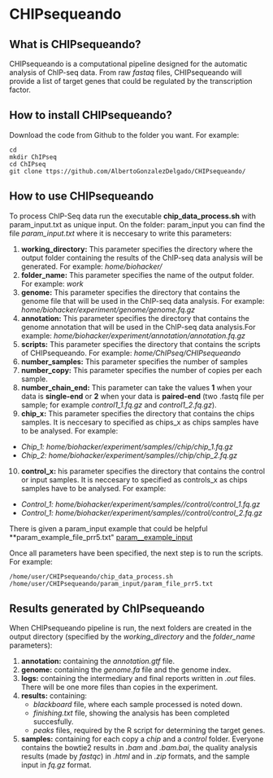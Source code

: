 # CHIPsequeando

## What is CHIPsequeando?
CHIPsequeando is a computational pipeline designed for the automatic analysis of ChIP-seq data. From raw *fastaq* files, CHIPsequeando will provide a list of target genes that could be regulated by the transcription factor.

## How to install CHIPsequeando?
Download the code from Github to the folder you want. For example: 

```
cd
mkdir ChIPseq
cd ChIPseq
git clone ttps://github.com/AlbertoGonzalezDelgado/CHIPsequeando/ 
```

## How to use CHIPsequeando
To process ChIP-Seq data run the executable **chip_data_process.sh** with param_input.txt as unique input.
On the folder: param_input you can  find the file *param_input.txt* where it is neccesary to write this parameters:
1. **working_directory:** This parameter specifies the directory where the output folder containing the results of the ChIP-seq data analysis will be generated. For example: *home/biohacker/* 
2. **folder_name:** This parameter specifies the name of the output folder. For example: *work* 
3. **genome:** This parameter specifies the directory that contains the genome file that will be used in the ChIP-seq data analysis. For example: *home/biohacker/experiment/genome/genome.fq.gz* 
4. **annotation:** This parameter specifies the directory that contains the genome annotation that will be used in the ChIP-seq data analysis.For example: *home/biohacker/experiment/annotation/annotation.fq.gz*  
5. **scripts:** This parameter specifies the directory that contains the scripts of CHIPsequeando. For example: *home/ChIPseq/CHIPsequeando* 
6. **number_samples:** This parameter specifies the number of samples 
7. **number_copy:** This parameter specifies the number of copies per each sample.
8. **number_chain_end:** This parameter can take the values **1** when your data is **single-end** or **2** when your data is **paired-end** (two .fastq file per sample; for example *control1_1.fq.gz* and *control1_2.fq.gz*). 
9. **chip_x:** This parameter specifies the directory that contains the chips samples. It is neccesary to specified as chips_x as chips samples have to be analysed. For example:
* *Chip_1: home/biohacker/experiment/samples//chip/chip_1.fq.gz* 
* *Chip_2: home/biohacker/experiment/samples//chip/chip_2.fq.gz*
10. **control_x:** his parameter specifies the directory that contains the control or input samples. It is neccesary to specified as controls_x as chips samples have to be analysed. For example:
* *Control_1: home/biohacker/experiment/samples//control/control_1.fq.gz* 
* *Control_1: home/biohacker/experiment/samples//control/control_2.fq.gz*

There is given a param_input example that could be helpful **param_example_file_prr5.txt"
[param__example_input](param_example_file_prr5.txt)

Once all parameters have been specified, the next step is to run the scripts. For example: 

```
/home/user/CHIPsequeando/chip_data_process.sh /home/user/CHIPsequeando/param_input/param_file_prr5.txt
```

## Results generated by ChIPsequeando
When CHIPsequeando pipeline is run, the next folders are created in the output directory (specified by the *working_directory* and the *folder_name* parameters): 
1. **annotation:** containing the *annotation.gtf* file.
2. **genome:** containing the *genome.fa* file and the genome index. 
3. **logs:** containing the intermediary and final reports written in *.out* files. There will be one more files than copies in the experiment. 
4. **results:** containing:
   * *blackboard* file, where each sample processed is noted down.
   * *finishing.txt* file, showing the analysis has been completed succesfully.
   * *peaks* files, required by the R script for determining the target genes.
5. **samples:** containing for each copy a *chip* and a *control* folder. Everyone contains the bowtie2 results in *.bam* and *.bam.bai*, the quality analysis results (made by *fastqc*) in *.html* and in *.zip* formats, and the sample input in *fq.gz* format.
